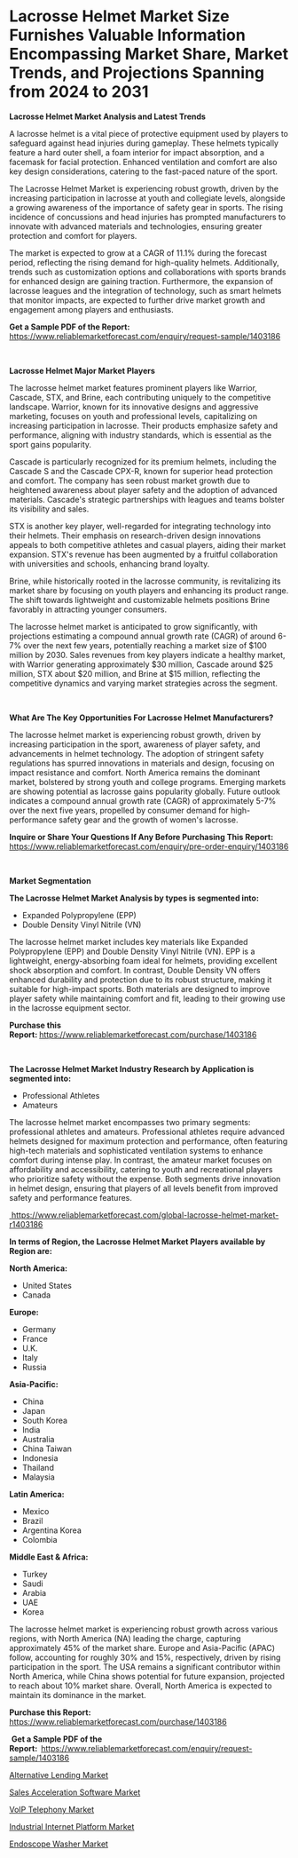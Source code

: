 <p><h1>Lacrosse Helmet Market Size Furnishes Valuable Information Encompassing Market Share, Market Trends, and Projections Spanning from 2024 to 2031</h1></p><p><strong>Lacrosse Helmet Market Analysis and Latest Trends</strong></p>
<p><p>A lacrosse helmet is a vital piece of protective equipment used by players to safeguard against head injuries during gameplay. These helmets typically feature a hard outer shell, a foam interior for impact absorption, and a facemask for facial protection. Enhanced ventilation and comfort are also key design considerations, catering to the fast-paced nature of the sport.</p><p>The Lacrosse Helmet Market is experiencing robust growth, driven by the increasing participation in lacrosse at youth and collegiate levels, alongside a growing awareness of the importance of safety gear in sports. The rising incidence of concussions and head injuries has prompted manufacturers to innovate with advanced materials and technologies, ensuring greater protection and comfort for players. </p><p>The market is expected to grow at a CAGR of 11.1% during the forecast period, reflecting the rising demand for high-quality helmets. Additionally, trends such as customization options and collaborations with sports brands for enhanced design are gaining traction. Furthermore, the expansion of lacrosse leagues and the integration of technology, such as smart helmets that monitor impacts, are expected to further drive market growth and engagement among players and enthusiasts.</p></p>
<p><strong>Get a Sample PDF of the Report:&nbsp;</strong> <a href="https://www.reliablemarketforecast.com/enquiry/request-sample/1403186?utm_campaign=1805&utm_medium=2&utm_source=Github&utm_content=ia&utm_term=23102024&utm_id=lacrosse-helmet">https://www.reliablemarketforecast.com/enquiry/request-sample/1403186</a></p>
<p>&nbsp;</p>
<p><strong>Lacrosse Helmet Major Market Players</strong></p>
<p><p>The lacrosse helmet market features prominent players like Warrior, Cascade, STX, and Brine, each contributing uniquely to the competitive landscape. Warrior, known for its innovative designs and aggressive marketing, focuses on youth and professional levels, capitalizing on increasing participation in lacrosse. Their products emphasize safety and performance, aligning with industry standards, which is essential as the sport gains popularity.</p><p>Cascade is particularly recognized for its premium helmets, including the Cascade S and the Cascade CPX-R, known for superior head protection and comfort. The company has seen robust market growth due to heightened awareness about player safety and the adoption of advanced materials. Cascade's strategic partnerships with leagues and teams bolster its visibility and sales.</p><p>STX is another key player, well-regarded for integrating technology into their helmets. Their emphasis on research-driven design innovations appeals to both competitive athletes and casual players, aiding their market expansion. STX's revenue has been augmented by a fruitful collaboration with universities and schools, enhancing brand loyalty.</p><p>Brine, while historically rooted in the lacrosse community, is revitalizing its market share by focusing on youth players and enhancing its product range. The shift towards lightweight and customizable helmets positions Brine favorably in attracting younger consumers.</p><p>The lacrosse helmet market is anticipated to grow significantly, with projections estimating a compound annual growth rate (CAGR) of around 6-7% over the next few years, potentially reaching a market size of $100 million by 2030. Sales revenues from key players indicate a healthy market, with Warrior generating approximately $30 million, Cascade around $25 million, STX about $20 million, and Brine at $15 million, reflecting the competitive dynamics and varying market strategies across the segment.</p></p>
<p>&nbsp;</p>
<p><strong>What Are The Key Opportunities For Lacrosse Helmet Manufacturers?</strong></p>
<p><p>The lacrosse helmet market is experiencing robust growth, driven by increasing participation in the sport, awareness of player safety, and advancements in helmet technology. The adoption of stringent safety regulations has spurred innovations in materials and design, focusing on impact resistance and comfort. North America remains the dominant market, bolstered by strong youth and college programs. Emerging markets are showing potential as lacrosse gains popularity globally. Future outlook indicates a compound annual growth rate (CAGR) of approximately 5-7% over the next five years, propelled by consumer demand for high-performance safety gear and the growth of women's lacrosse.</p></p>
<p><strong>Inquire or Share Your Questions If Any Before Purchasing This Report:</strong> <a href="https://www.reliablemarketforecast.com/enquiry/pre-order-enquiry/1403186?utm_campaign=1805&utm_medium=2&utm_source=Github&utm_content=ia&utm_term=23102024&utm_id=lacrosse-helmet">https://www.reliablemarketforecast.com/enquiry/pre-order-enquiry/1403186</a></p>
<p>&nbsp;</p>
<p><strong>Market Segmentation</strong></p>
<p><strong>The Lacrosse Helmet Market Analysis by types is segmented into:</strong></p>
<p><ul><li>Expanded Polypropylene (EPP)</li><li>Double Density Vinyl Nitrile (VN)</li></ul></p>
<p><p>The lacrosse helmet market includes key materials like Expanded Polypropylene (EPP) and Double Density Vinyl Nitrile (VN). EPP is a lightweight, energy-absorbing foam ideal for helmets, providing excellent shock absorption and comfort. In contrast, Double Density VN offers enhanced durability and protection due to its robust structure, making it suitable for high-impact sports. Both materials are designed to improve player safety while maintaining comfort and fit, leading to their growing use in the lacrosse equipment sector.</p></p>
<p><strong>Purchase this Report:&nbsp;</strong><a href="https://www.reliablemarketforecast.com/purchase/1403186?utm_campaign=1805&utm_medium=2&utm_source=Github&utm_content=ia&utm_term=23102024&utm_id=lacrosse-helmet">https://www.reliablemarketforecast.com/purchase/1403186</a></p>
<p>&nbsp;</p>
<p><strong>The Lacrosse Helmet Market Industry Research by Application is segmented into:</strong></p>
<p><ul><li>Professional Athletes</li><li>Amateurs</li></ul></p>
<p><p>The lacrosse helmet market encompasses two primary segments: professional athletes and amateurs. Professional athletes require advanced helmets designed for maximum protection and performance, often featuring high-tech materials and sophisticated ventilation systems to enhance comfort during intense play. In contrast, the amateur market focuses on affordability and accessibility, catering to youth and recreational players who prioritize safety without the expense. Both segments drive innovation in helmet design, ensuring that players of all levels benefit from improved safety and performance features.</p></p>
<p><a href="https://www.reliablemarketforecast.com/global-lacrosse-helmet-market-r1403186?utm_campaign=1805&utm_medium=2&utm_source=Github&utm_content=ia&utm_term=23102024&utm_id=lacrosse-helmet">&nbsp;https://www.reliablemarketforecast.com/global-lacrosse-helmet-market-r1403186</a></p>
<p><strong>In terms of Region, the Lacrosse Helmet Market Players available by Region are:</strong></p>
<p>
    <p> <strong> North America: </strong>
        <ul>
            <li>United States</li>
            <li>Canada</li>
        </ul>
        </p> 
    <p> <strong> Europe: </strong>
        <ul>
            <li>Germany</li>
            <li>France</li>
            <li>U.K.</li>
            <li>Italy</li>
            <li>Russia</li>
        </ul>
        </p> 
    <p> <strong> Asia-Pacific: </strong>
        <ul>
            <li>China</li>
            <li>Japan</li>
            <li>South Korea</li>
            <li>India</li>
            <li>Australia</li>
            <li>China Taiwan</li>
            <li>Indonesia</li>
            <li>Thailand</li>
            <li>Malaysia</li>
        </ul>
        </p> 
    <p> <strong> Latin America: </strong>
        <ul>
            <li>Mexico</li>
            <li>Brazil</li>
            <li>Argentina Korea</li>
            <li>Colombia</li>
        </ul>
        </p> 
    <p> <strong> Middle East & Africa: </strong>
        <ul>
            <li>Turkey</li>
            <li>Saudi</li>
            <li>Arabia</li>
            <li>UAE</li>
            <li>Korea</li>
        </ul>
    </p>
    </p>
<p><p>The lacrosse helmet market is experiencing robust growth across various regions, with North America (NA) leading the charge, capturing approximately 45% of the market share. Europe and Asia-Pacific (APAC) follow, accounting for roughly 30% and 15%, respectively, driven by rising participation in the sport. The USA remains a significant contributor within North America, while China shows potential for future expansion, projected to reach about 10% market share. Overall, North America is expected to maintain its dominance in the market.</p></p>
<p><strong>Purchase this Report: </strong><a href="https://www.reliablemarketforecast.com/purchase/1403186?utm_campaign=1805&utm_medium=2&utm_source=Github&utm_content=ia&utm_term=23102024&utm_id=lacrosse-helmet">https://www.reliablemarketforecast.com/purchase/1403186</a></p>
<p>&nbsp;<strong>Get a Sample PDF of the Report:&nbsp;&nbsp;</strong><a href="https://www.reliablemarketforecast.com/enquiry/request-sample/1403186?utm_campaign=1805&utm_medium=2&utm_source=Github&utm_content=ia&utm_term=23102024&utm_id=lacrosse-helmet">https://www.reliablemarketforecast.com/enquiry/request-sample/1403186</a></p>
<p><strong></strong></p>
<p><p><a href="https://www.linkedin.com/pulse/alternative-lending-market-trends-strategic-insights-2024-2031-zbf8f?utm_campaign=1805&utm_medium=2&utm_source=Github&utm_content=ia&utm_term=23102024&utm_id=lacrosse-helmet">Alternative Lending Market</a></p><p><a href="https://www.linkedin.com/pulse/sales-acceleration-software-market-trends-insights-type-application-njcff?utm_campaign=1805&utm_medium=2&utm_source=Github&utm_content=ia&utm_term=23102024&utm_id=lacrosse-helmet">Sales Acceleration Software Market</a></p><p><a href="https://github.com/GenaGaines34/Market-Research-Report-List-1/blob/main/voip-telephony-market.md?utm_campaign=1805&utm_medium=2&utm_source=Github&utm_content=ia&utm_term=23102024&utm_id=lacrosse-helmet">VoIP Telephony Market</a></p><p><a href="https://www.linkedin.com/pulse/industrial-internet-platform-industry-insights-report-analyzing-d8hyf?utm_campaign=1805&utm_medium=2&utm_source=Github&utm_content=ia&utm_term=23102024&utm_id=lacrosse-helmet">Industrial Internet Platform Market</a></p><p><a href="https://www.linkedin.com/pulse/emerging-trends-endoscope-washer-market-global-outlook-future-lwfge?utm_campaign=1805&utm_medium=2&utm_source=Github&utm_content=ia&utm_term=23102024&utm_id=lacrosse-helmet">Endoscope Washer Market</a></p></p>